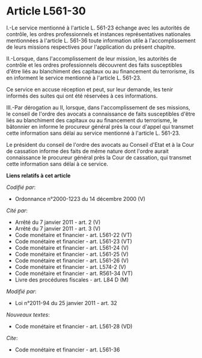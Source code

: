 # Article L561-30

I.-Le service mentionné à l'article L. 561-23 échange avec les autorités de contrôle, les ordres professionnels et instances
représentatives nationales mentionnées à l'article L. 561-36 toute information utile à l'accomplissement de leurs missions
respectives pour l'application du présent chapitre. 

II.-Lorsque, dans l'accomplissement de leur mission, les autorités de contrôle et les ordres professionnels découvrent des
faits susceptibles d'être liés au blanchiment des capitaux ou au financement du terrorisme, ils en informent le service
mentionné à l'article L. 561-23. 

Ce service en accuse réception et peut, sur leur demande, les tenir informés des suites qui ont été réservées à ces
informations. 

III.-Par dérogation au II, lorsque, dans l'accomplissement de ses missions, le conseil de l'ordre des avocats a connaissance
de faits susceptibles d'être liés au blanchiment des capitaux ou au financement du terrorisme, le bâtonnier en informe le
procureur général près la cour d'appel qui transmet cette information sans délai au service mentionné à l'article L. 561-23. 

Le président du conseil de l'ordre des avocats au Conseil d'Etat et à la Cour de cassation informe des faits de même nature
dont l'ordre aurait connaissance le procureur général près la Cour de cassation, qui transmet cette information sans délai à
ce service.

**Liens relatifs à cet article**

_Codifié par_:

  - Ordonnance n°2000-1223 du 14 décembre 2000 (V)

_Cité par_:

  - Arrêté du 7 janvier 2011 - art. 2 (V)
  - Arrêté du 7 janvier 2011 - art. 3 (V)
  - Code monétaire et financier - art. L561-22 (VT)
  - Code monétaire et financier - art. L561-23 (VT)
  - Code monétaire et financier - art. L561-24 (V)
  - Code monétaire et financier - art. L561-25 (V)
  - Code monétaire et financier - art. L561-26 (V)
  - Code monétaire et financier - art. L574-2 (V)
  - Code monétaire et financier - art. R561-34 (VT)
  - Livre des procédures fiscales - art. L84 D (M)

_Modifié par_:

  - Loi n°2011-94 du 25 janvier 2011 - art. 32

_Nouveaux textes_:

  - Code monétaire et financier - art. L561-28 (VD)

_Cite_:

  - Code monétaire et financier - art. L561-36
